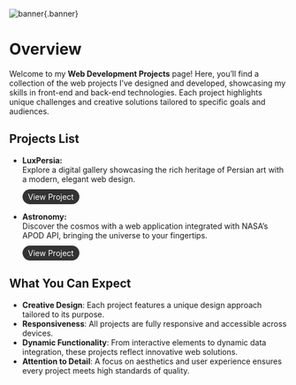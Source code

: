 ![banner](/web.jpg){.banner}

# Overview

Welcome to my **Web Development Projects** page! Here, you’ll find a collection of the web projects I’ve designed and developed, showcasing my skills in front-end and back-end technologies. Each project highlights unique challenges and creative solutions tailored to specific goals and audiences.

## Projects List

- **LuxPersia:**  
  Explore a digital gallery showcasing the rich heritage of Persian art with a modern, elegant web design.  
  <a href="/portfolio/web-development/luxpersia" class="btnnew" style="display: inline-block; margin-top: 10px; padding: 5px 10px; background-color: #333; color: white; text-decoration: none; border-radius: 15px;">View Project</a>

- **Astronomy:**  
  Discover the cosmos with a web application integrated with NASA’s APOD API, bringing the universe to your fingertips.  
  <a href="/portfolio/web-development/astronomy" class="btnnew" style="display: inline-block; margin-top: 10px; padding: 5px 10px; background-color: #333; color: white; text-decoration: none; border-radius: 15px;">View Project</a>

## What You Can Expect
- **Creative Design**: Each project features a unique design approach tailored to its purpose.
- **Responsiveness**: All projects are fully responsive and accessible across devices.
- **Dynamic Functionality**: From interactive elements to dynamic data integration, these projects reflect innovative web solutions.
- **Attention to Detail**: A focus on aesthetics and user experience ensures every project meets high standards of quality.


<!-- ---
layout: page
---
<script setup>
  import {
    VPTeamPage,
    VPTeamPageTitle,
    VPTeamMember
  } from 'vitepress/them';

  const coreMembers = [
    {
      avatar: '/portfolio/web-development/luxpersia.md',
      name: 'web projects'
      title: "Creator of Vue"
      link: [
        {icon: 'linkedin', link: 'https://www.linkedin.com/in/sara-mohsenpour-0b534b2a/'}
      ]
    }
    
  ];


    const partners = [
    {
      avatar: '/portfolio/web-development/luxpersia.md',
      name: 'web projects'
      title: "Creator of Vue"
      link: [
        {icon: 'linkedin', link: 'https://www.linkedin.com/in/sara-mohsenpour-0b534b2a/'}
      ]
    },
        {
      avatar: '/portfolio/web-development/luxpersia.md',
      name: 'web projects'
      title: "Creator of Vue"
      link: [
        {icon: 'linkedin', link: 'https://www.linkedin.com/in/sara-mohsenpour-0b534b2a/'}
      ]
    },
        {
      avatar: '/portfolio/web-development/luxpersia.md',
      name: 'web projects'
      title: "Creator of Vue"
      link: [
        {icon: 'linkedin', link: 'https://www.linkedin.com/in/sara-mohsenpour-0b534b2a/'}
      ]
    },
    
  ];
  </script>

<VPTeamPage>
  <VPTeamPageTitle>
    <template #title>Core Contributors</template>
        <template #lead>This </template>

  </VPTeamPageTitle>
  
</VPTeamPage> -->